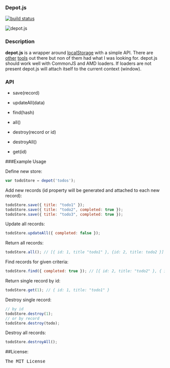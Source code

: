 ### Depot.js

[![build status](https://secure.travis-ci.org/mkuklis/depot.js.png)](http://travis-ci.org/mkuklis/depot.js)

![depot.js](http://oi45.tinypic.com/xoiq7l.jpg)

### Description

**depot.js** is a wrapper around [localStorage](http://diveintohtml5.info/storage.html) with a simple API. There are
[other](http://brian.io/lawnchair/) [tools](https://github.com/marcuswestin/store.js/) out there but non of them had what I was looking for. depot.js should work well with CommonJS and AMD loaders. If loaders are not present depot.js will attach itself to the current context (window). 

### API

+ save(record)

+ updateAll(data)

+ find(hash)

+ all()

+ destroy(record or id)

+ destroyAll() 

+ get(id)

###Example Usage

Define new store:

```js
var todoStore = depot('todos');
```

Add new records (id property will be generated and attached to each new record):

```js
todoStore.save({ title: "todo1" });
todoStore.save({ title: "todo2", completed: true });
todoStore.save({ title: "todo3", completed: true });
```

Update all records: 

```js
todoStore.updateAll({ completed: false });
```

Return all records:

```js
todoStore.all(); // [{ id: 1, title "todo1" }, {id: 2, title: todo2 }]
```

Find records for given criteria:

```js
todoStore.find({ completed: true }); // [{ id: 2, title: "todo2" }, { id: 3, title: "todo3" }]
```

Return single record by id:

```js
todoStore.get(1); // { id: 1, title: "todo1" }
```

Destroy single record:

```js
// by id
todoStore.destroy(1);
// or by record
todoStore.destroy(todo);
```

Destroy all records:

```js
todoStore.destroyAll();
```


##License:
<pre>
The MIT License
</pre>
